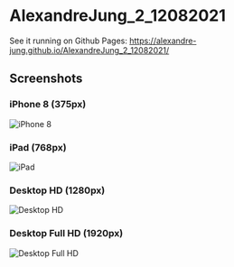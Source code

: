 # AlexandreJung_2_12082021

See it running on Github Pages: https://alexandre-jung.github.io/AlexandreJung_2_12082021/

## Screenshots

### iPhone 8 (375px)
![iPhone 8](/../screenshots/screenshots/reservia_iphone8.png?raw=true "iPhone 8")

### iPad (768px)
![iPad](/../screenshots/screenshots/reservia_ipad.png?raw=true "iPad")

### Desktop HD (1280px)
![Desktop HD](/../screenshots/screenshots/reservia_desktop-hd.png?raw=true "Desktop HD")

### Desktop Full HD (1920px)
![Desktop Full HD](/../screenshots/screenshots/reservia_desktop-fhd.png?raw=true "Desktop Full HD")
